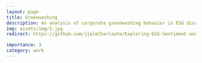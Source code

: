 ```yaml
---
layout: page
title: Greenwashing
description: An analysis of corporate greenwashing behavior in ESG disclosures
img: assets/img/3.jpg
redirect: https://github.com/jialeCharloote/Exploring-ESG-Sentiment-and-Financial-Performance/blob/main/greenwashing%E2%80%94%E2%80%94Charlotte.ipynb

importance: 3
category: work
---
```


